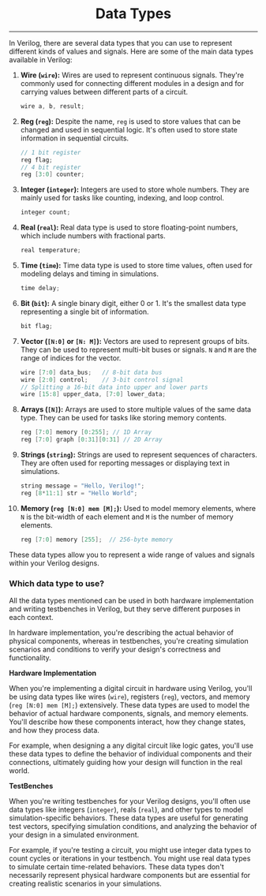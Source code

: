 <center>
    <h1>Data Types</h1>
</center>

---

In Verilog, there are several data types that you can use to represent different kinds of values and signals. Here are some of the main data types available in Verilog:

1. **Wire (`wire`):** Wires are used to represent continuous signals. They're commonly used for connecting different modules in a design and for carrying values between different parts of a circuit.
    ```c
    wire a, b, result;
    ```

2. **Reg (`reg`):** Despite the name, `reg` is used to store values that can be changed and used in sequential logic. It's often used to store state information in sequential circuits.
    ```c
    // 1 bit register
    reg flag;
    // 4 bit register
    reg [3:0] counter;
    ```

3. **Integer (`integer`):** Integers are used to store whole numbers. They are mainly used for tasks like counting, indexing, and loop control.
    ```c
    integer count;
    ```

4. **Real (`real`):** Real data type is used to store floating-point numbers, which include numbers with fractional parts.
    ```c
    real temperature;
    ```

5. **Time (`time`):** Time data type is used to store time values, often used for modeling delays and timing in simulations.
    ```c
    time delay;
    ```

6. **Bit (`bit`):** A single binary digit, either 0 or 1. It's the smallest data type representing a single bit of information.
    ```c
    bit flag;
    ```
7. **Vector (`[N:0]` or `[N: M]`):** Vectors are used to represent groups of bits. They can be used to represent multi-bit buses or signals. `N` and `M` are the range of indices for the vector.
    ```c
    wire [7:0] data_bus;   // 8-bit data bus
    wire [2:0] control;    // 3-bit control signal
    // Splitting a 16-bit data into upper and lower parts
    wire [15:8] upper_data, [7:0] lower_data;
    ```

8. **Arrays (`[N]`):** Arrays are used to store multiple values of the same data type. They can be used for tasks like storing memory contents.
    ```c
    reg [7:0] memory [0:255]; // 1D Array
    reg [7:0] graph [0:31][0:31] // 2D Array
    ```

<!-- 9. **Structures (`struct`):** Similar to structures in programming languages, `struct` is used to define a collection of variables of different data types under a single name.
    ```c
    typedef struct {
        reg [7:0] address;
        reg [15:0] data;
    } memory_element;

    memory_element mem1, mem2;
    ```

10. **Enum (`enum`):** Enums are used to define named integer values, which can make your code more readable by giving meaningful names to constants.
    ```c
    typedef enum {IDLE, ACTIVE, DONE} state;
    state current_state;
    ``` -->

9. **Strings (`string`):** Strings are used to represent sequences of characters. They are often used for reporting messages or displaying text in simulations.
    ```c
    string message = "Hello, Verilog!";
    reg [8*11:1] str = "Hello World";
    ```

10. **Memory (`reg [N:0] mem [M];`):** Used to model memory elements, where `N` is the bit-width of each element and `M` is the number of memory elements.
    ```c
    reg [7:0] memory [255];  // 256-byte memory
    ```

These data types allow you to represent a wide range of values and signals within your Verilog designs.

### Which data type to use?
All the data types mentioned can be used in both hardware implementation and writing testbenches in Verilog, but they serve different purposes in each context.

In hardware implementation, you're describing the actual behavior of physical components, whereas in testbenches, you're creating simulation scenarios and conditions to verify your design's correctness and functionality.

**Hardware Implementation**

When you're implementing a digital circuit in hardware using Verilog, you'll be using data types like wires (`wire`), registers (`reg`), vectors, and memory (`reg [N:0] mem [M];`) extensively. These data types are used to model the behavior of actual hardware components, signals, and memory elements. You'll describe how these components interact, how they change states, and how they process data.

For example, when designing a any digital circuit like logic gates, you'll use these data types to define the behavior of individual components and their connections, ultimately guiding how your design will function in the real world.

**TestBenches**

When you're writing testbenches for your Verilog designs, you'll often use data types like integers (`integer`), reals (`real`), and other types to model simulation-specific behaviors. These data types are useful for generating test vectors, specifying simulation conditions, and analyzing the behavior of your design in a simulated environment.

For example, if you're testing a circuit, you might use integer data types to count cycles or iterations in your testbench. You might use real data types to simulate certain time-related behaviors. These data types don't necessarily represent physical hardware components but are essential for creating realistic scenarios in your simulations.